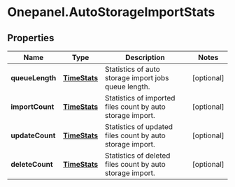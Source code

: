 # Onepanel.AutoStorageImportStats

## Properties
Name | Type | Description | Notes
------------ | ------------- | ------------- | -------------
**queueLength** | [**TimeStats**](TimeStats.md) | Statistics of auto storage import jobs queue length. | [optional] 
**importCount** | [**TimeStats**](TimeStats.md) | Statistics of imported files count by auto storage import. | [optional] 
**updateCount** | [**TimeStats**](TimeStats.md) | Statistics of updated files count by auto storage import. | [optional] 
**deleteCount** | [**TimeStats**](TimeStats.md) | Statistics of deleted files count by auto storage import. | [optional] 


